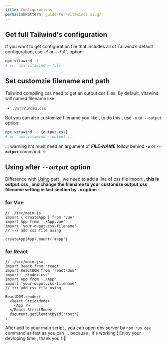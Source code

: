 ```yaml
---
title: Configurations
permalinkPattern: guide-for-vitawind/:slug/
---
```


## Get full Tailwind's configuration

If you want to get configuration file that includes all of Tailwind’s default configuration, use `-f` or `--full` option:

```bash
npx vitawind -f
# or `npx vitawind --full`
```

## Set customzie filename and path

Tailwind compiling css need to get an output css files. By default, vitawind will named filename like:

- `./src/index.css`

But you can also customize filename you like , to do this , use `-o` or `--output` option:

```bash
npx vitawind -o {output.css}
# or `npx vitawind --output ...
```

::: warning
It's must need an argument of **_FILE-NAME_** follow behind **`-o`** or **`--output`** command.
:::
<br>

## Using after `--output` option

Difference with [Using](#using) part , we need to add a line of css file import , **this is output.css , and change the filename to your customize output.css filename setting in last section by `-o` option** :

### for Vue

```js{4}
// ./src/main.js
import { createApp } from 'vue'
import App from './App.vue'
import 'your-ouput.css-filename'
// ↑↑↑ add css file using

createApp(App).mount('#app')
```

### for React

```jsx{6}
// ./src/main.jsx
import React from 'react'
import ReactDOM from 'react-dom'
import './index.css'
import App from './App'
import 'your-ouput.css-filename'
// ↑↑↑ add css file using

ReactDOM.render(
  <React.StrictMode>
    <App />
  </React.StrictMode>,
  document.getElementById('root')
)
```

After add to your main script , you can open dev server by `npm run dev` command as fast as you can ... because , it's working ! Enjoy your devloping time , thank you ! 🤪
<br>
